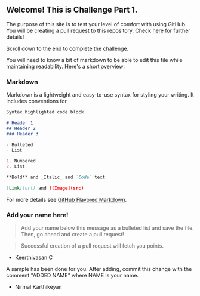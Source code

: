 ## Welcome! This is Challenge Part 1. 


The purpose of this site is to test your level of comfort with using GitHub. You will be creating a pull request to this repository. Check [here](https://github.com/cyberwizard1001/workshop-practise/tree/main/GitHub/CONTEST.md) for further details!

Scroll down to the end to complete the challenge.

You will need to know a bit of markdown to be able to edit this file while maintaining readability. Here's a short overview: 


### Markdown

Markdown is a lightweight and easy-to-use syntax for styling your writing. It includes conventions for

```markdown
Syntax highlighted code block

# Header 1
## Header 2
### Header 3

- Bulleted
- List

1. Numbered
2. List

**Bold** and _Italic_ and `Code` text

[Link](url) and ![Image](src)
```

For more details see [GitHub Flavored Markdown](https://guides.github.com/features/mastering-markdown/).


### Add your name here!

> Add your name below this message as a bulleted list and save the file. Then, go ahead and create a pull request!


> Successful creation of a pull request will fetch you points.

- Keerthivasan C
 
A sample has been done for you. After adding, commit this change with the comment "ADDED NAME" where NAME is your name. 

- Nirmal Karthikeyan


